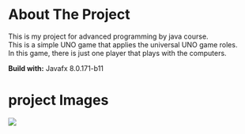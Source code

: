 # About The Project
This is my project for advanced programming by java course. <br> 
This is a simple UNO game that applies the universal UNO game roles.<br> In this game, there is just one player that plays with the computers.
<br>

**Build with:**
Javafx 8.0.171-b11

# project Images
<img src="/images/UNO.jpeg" >
